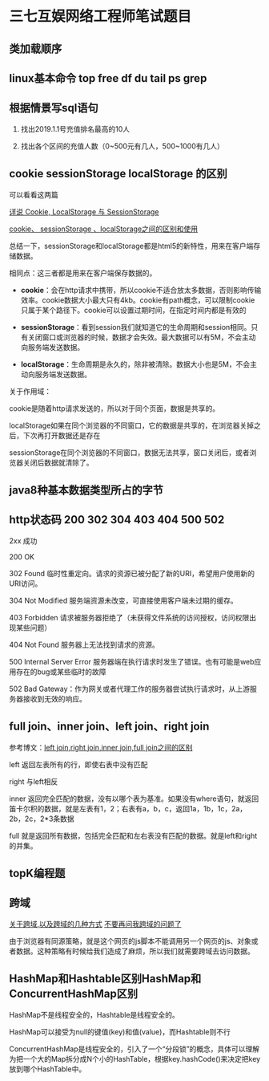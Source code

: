 # 三七互娱网络工程师笔试题目

## 类加载顺序

## linux基本命令 top free df du tail ps grep

## 根据情景写sql语句

1. 找出2019.1.1号充值排名最高的10人

2. 找出各个区间的充值人数（0~500元有几人，500~1000有几人）

## cookie sessionStorage localStorage 的区别

可以看看这两篇

[详说 Cookie, LocalStorage 与 SessionStorage](https://segmentfault.com/a/1190000002723469)

[cookie、 sessionStorage 、localStorage之间的区别和使用](https://www.cnblogs.com/zhengyeye/p/5619506.html)

总结一下，sessionStorage和localStorage都是html5的新特性，用来在客户端存储数据。

相同点：这三者都是用来在客户端保存数据的。

- **cookie**：会在http请求中携带，所以cookie不适合放太多数据，否则影响传输效率。cookie数据大小最大只有4kb。cookie有path概念，可以限制cookie只属于某个路径下。cookie可以设置过期时间，在指定时间内都是有效的

- **sessionStorage**：看到session我们就知道它的生命周期和session相同。只有关闭窗口或浏览器的时候，数据才会失效。最大数据可以有5M，不会主动向服务端发送数据。

- **localStorage**：生命周期是永久的，除非被清除。数据大小也是5M，不会主动向服务端发送数据。

关于作用域：

cookie是随着http请求发送的，所以对于同个页面，数据是共享的。

localStorage如果在同个浏览器的不同窗口，它的数据是共享的，在浏览器关掉之后，下次再打开数据还是存在

sessionStorage在同个浏览器的不同窗口，数据无法共享，窗口关闭后，或者浏览器关闭后数据就清除了。

## java8种基本数据类型所占的字节

## http状态码 200 302 304 403 404 500 502

2xx 成功 

200 OK

302 Found 临时性重定向。请求的资源已被分配了新的URI，希望用户使用新的URI访问。

304 Not Modified 服务端资源未改变，可直接使用客户端未过期的缓存。

403 Forbidden 请求被服务器拒绝了（未获得文件系统的访问授权，访问权限出现某些问题）

404 Not Found 服务器上无法找到请求的资源。

500 Internal Server Error 服务器端在执行请求时发生了错误。也有可能是web应用存在的bug或某些临时的故障

502 Bad Gateway：作为网关或者代理工作的服务器尝试执行请求时，从上游服务器接收到无效的响应。 

## full join、inner join、left join、right join

参考博文：[left join,right join,inner join,full join之间的区别](https://www.cnblogs.com/lijingran/p/9001302.html)

left 返回左表所有的行，即使右表中没有匹配

right 与left相反

inner 返回完全匹配的数据，没有以哪个表为基准。如果没有where语句，就返回笛卡尔积的数据，就是左表有1，2；右表有a，b，c，返回1a，1b，1c，2a，2b，2c，2*3条数据

full 就是返回所有数据，包括完全匹配和左右表没有匹配的数据。就是left和right的并集。

## topK编程题



## 跨域

[关于跨域,以及跨域的几种方式](https://www.cnblogs.com/chenshishuo/p/4919224.html)
[不要再问我跨域的问题了](https://segmentfault.com/a/1190000015597029)

由于浏览器有同源策略，就是这个网页的js脚本不能调用另一个网页的js、对象或者数据。这种策略有时候给我们造成了麻烦，所以我们就需要跨域去访问数据。

## HashMap和Hashtable区别HashMap和ConcurrentHashMap区别

HashMap不是线程安全的，Hashtable是线程安全的。

HashMap可以接受为null的键值(key)和值(value)，而Hashtable则不行

ConcurrentHashMap是线程安全的，引入了一个“分段锁”的概念，具体可以理解为把一个大的Map拆分成N个小的HashTable，根据key.hashCode()来决定把key放到哪个HashTable中。

